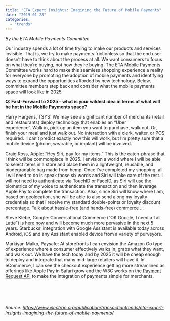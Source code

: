 ```yaml
---
title: "ETA Expert Insights: Imagining the Future of Mobile Payments"
date: "2019-01-28"
categories: 
  - "trends"
---
```


_By the ETA Mobile Payments Committee_

Our industry spends a lot of time trying to make our products and services invisible. That is, we try to make payments frictionless so that the end user doesn’t have to think about the process at all. We want consumers to focus on what they’re buying, not how they’re buying. The ETA Mobile Payments Committee works hard to make this seamless shopping experience a reality for everyone by promoting the adoption of mobile payments and identifying ways to expand the opportunities afforded by new technology. Below, committee members step back and consider what the mobile payments space will look like in 2025.

**Q: Fast-Forward to 2025 – what is your wildest idea in terms of what will be hot in the Mobile Payments space?**

Harry Hargens, TSYS: We may see a significant number of merchants (retail and restaurants) deploy technology that enables an “Uber experience”. Walk in, pick up an item you want to purchase, walk out. Or, finish your meal and just walk out. No interaction with a clerk, waiter, or POS required.  I can’t predict exactly how this will work, but I’m pretty sure that a mobile device (phone, wearable, or implant) will be involved.

Craig Ross, Apple: “Hey Siri, pay for my items.” This is the catch-phrase that I think will be commonplace in 2025. I envision a world where I will be able to select items in a store and place them in a lightweight, reusable, and biodegradable bag made from hemp. Once I’ve completed my shopping, all I will need to do is speak those six words and Siri will take care of the rest. I will not need to authenticate via TouchID or FaceID, as Siri will use the biometrics of my voice to authenticate the transaction and then leverage Apple Pay to complete the transaction. Also, since Siri will know where I am, based on geolocation, she will be able to also send along my loyalty credentials so that I receive my standard double-points or loyalty discount percentage. Talk about hassle-free (and hands-free) commerce …

Steve Klebe, Google: Conversational Commerce (“OK Google, I need a Tall Latte”) is [here now](https://www.starbucks.com/promo/googleassistant) and will become much more pervasive in the next 5 years. Starbucks’ integration with Google Assistant is available today across Android, iOS and any Assistant enabled device from a variety of purveyors.

Markiyan Malko, Paysafe: At storefronts I can envision the Amazon Go type of experience where a consumer effectively walks in, grabs what they want, and walk out. We have the tech today and by 2025 it will be cheap enough to deploy and integrate that many mid-large retailers will have it. In eCommerce, I can see the checkout experience getting more streamlined as offerings like Apple Pay in Safari grow and the W3C works on the [Payment Request API](https://www.w3.org/TR/payment-request/) to make the integration of payments simple for merchants.

 

 

###### Source: https://www.electran.org/publication/transactiontrends/eta-expert-insights-imagining-the-future-of-mobile-payments/
